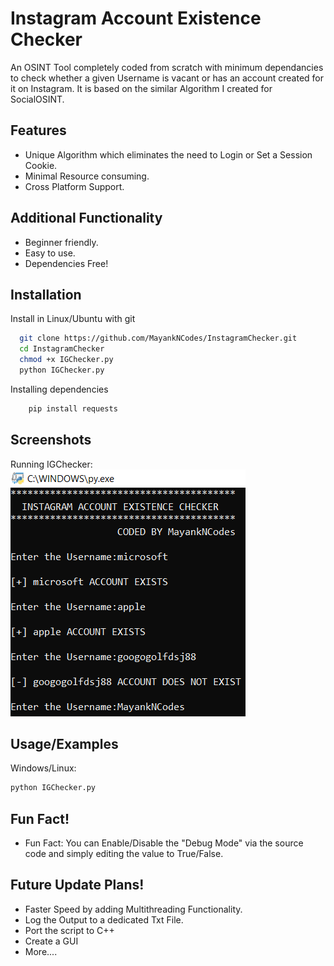 
# Instagram Account Existence Checker

An OSINT Tool completely coded from scratch with minimum dependancies to check whether a given Username is vacant or has an account created for it on Instagram. It is based on the similar Algorithm I created for SocialOSINT. 

## Features

- Unique Algorithm which eliminates the need to Login or Set a Session Cookie.
- Minimal Resource consuming.
- Cross Platform Support.

## Additional Functionality

- Beginner friendly.
- Easy to use.
- Dependencies Free!


## Installation

Install in Linux/Ubuntu with git

```bash
  git clone https://github.com/MayankNCodes/InstagramChecker.git
  cd InstagramChecker
  chmod +x IGChecker.py
  python IGChecker.py
```
Installing dependencies

```bash
    pip install requests
```

    
## Screenshots

Running IGChecker:
![IGChecker Running Image](https://github.com/MayankNCodes/InstagramChecker/blob/images/IGChecker_Running.png?raw=true)


## Usage/Examples
Windows/Linux:
```python
python IGChecker.py
```
## Fun Fact! 
- Fun Fact: You can Enable/Disable the "Debug Mode" via the source code and simply editing the value to True/False.




## Future Update Plans!

- Faster Speed by adding Multithreading Functionality.
- Log the Output to a dedicated Txt File.
- Port the script to C++
- Create a GUI
- More....


